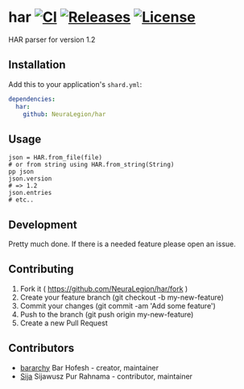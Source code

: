 # har [![CI](https://github.com/NeuraLegion/har/actions/workflows/ci.yml/badge.svg)](https://github.com/NeuraLegion/har/actions/workflows/ci.yml) [![Releases](https://img.shields.io/github/release/NeuraLegion/har.svg)](https://github.com/NeuraLegion/har/releases) [![License](https://img.shields.io/github/license/NeuraLegion/har.svg)](https://github.com/NeuraLegion/har/blob/master/LICENSE)

HAR parser for version 1.2

## Installation

Add this to your application's `shard.yml`:

```yaml
dependencies:
  har:
    github: NeuraLegion/har
```

## Usage

```crystal
json = HAR.from_file(file)
# or from string using HAR.from_string(String)
pp json
json.version
# => 1.2
json.entries
# etc..
```

## Development

Pretty much done.
If there is a needed feature please open an issue.

## Contributing

1. Fork it ( https://github.com/NeuraLegion/har/fork )
2. Create your feature branch (git checkout -b my-new-feature)
3. Commit your changes (git commit -am 'Add some feature')
4. Push to the branch (git push origin my-new-feature)
5. Create a new Pull Request

## Contributors

- [bararchy](https://github.com/bararchy) Bar Hofesh - creator, maintainer
- [Sija](https://github.com/Sija) Sijawusz Pur Rahnama - contributor, maintainer
